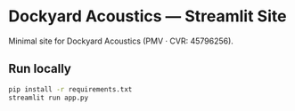 # Dockyard Acoustics — Streamlit Site
Minimal site for Dockyard Acoustics (PMV · CVR: 45796256).

## Run locally
```bash
pip install -r requirements.txt
streamlit run app.py
